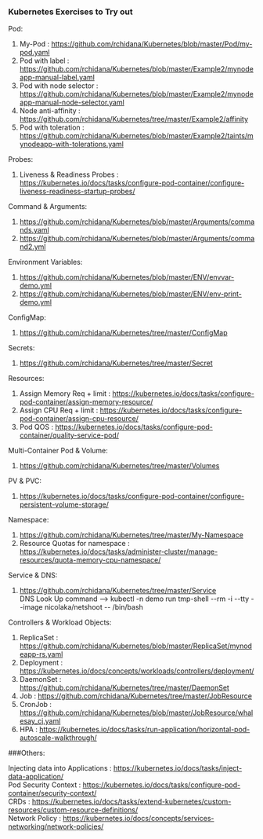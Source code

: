 ###  Kubernetes Exercises to Try out

Pod: <br>
1. My-Pod : https://github.com/rchidana/Kubernetes/blob/master/Pod/my-pod.yaml <br>
1. Pod with label : https://github.com/rchidana/Kubernetes/blob/master/Example2/mynodeapp-manual-label.yaml <br>
1. Pod with node selector : https://github.com/rchidana/Kubernetes/blob/master/Example2/mynodeapp-manual-node-selector.yaml <br>
1. Node anti-affinity : https://github.com/rchidana/Kubernetes/tree/master/Example2/affinity <br>
1. Pod with toleration : https://github.com/rchidana/Kubernetes/blob/master/Example2/taints/mynodeapp-with-tolerations.yaml <br>

Probes:<br>
1. Liveness & Readiness Probes : https://kubernetes.io/docs/tasks/configure-pod-container/configure-liveness-readiness-startup-probes/ <br>

Command & Arguments:<br>
1. https://github.com/rchidana/Kubernetes/blob/master/Arguments/commands.yaml <br>
1. https://github.com/rchidana/Kubernetes/blob/master/Arguments/command2.yml <br>

Environment Variables:<br>
1. https://github.com/rchidana/Kubernetes/blob/master/ENV/envvar-demo.yml <br>
1. https://github.com/rchidana/Kubernetes/blob/master/ENV/env-print-demo.yml <br>

ConfigMap: <br>
1. https://github.com/rchidana/Kubernetes/tree/master/ConfigMap <br>

Secrets: <br>
1. https://github.com/rchidana/Kubernetes/tree/master/Secret <br>

Resources:<br>
1. Assign Memory Req + limit : https://kubernetes.io/docs/tasks/configure-pod-container/assign-memory-resource/ <br>
1. Assign CPU Req + limit : https://kubernetes.io/docs/tasks/configure-pod-container/assign-cpu-resource/ <br>
1. Pod QOS :  https://kubernetes.io/docs/tasks/configure-pod-container/quality-service-pod/ <br>

Multi-Container Pod & Volume:<br>
1. https://github.com/rchidana/Kubernetes/tree/master/Volumes <br>

PV & PVC:<br>
1. https://kubernetes.io/docs/tasks/configure-pod-container/configure-persistent-volume-storage/ <br>

Namespace: <br>
1. https://github.com/rchidana/Kubernetes/tree/master/My-Namespace <br>
1. Resource Quotas for namespace : https://kubernetes.io/docs/tasks/administer-cluster/manage-resources/quota-memory-cpu-namespace/ <br>

Service & DNS:<br>
1. https://github.com/rchidana/Kubernetes/tree/master/Service <br>
DNS Look Up command --> kubectl -n demo run tmp-shell --rm -i --tty --image nicolaka/netshoot -- /bin/bash <br>

Controllers & Workload Objects: <br>
1. ReplicaSet : https://github.com/rchidana/Kubernetes/blob/master/ReplicaSet/mynodeapp-rs.yaml <br>
1. Deployment : https://kubernetes.io/docs/concepts/workloads/controllers/deployment/ <br>
1. DaemonSet : https://github.com/rchidana/Kubernetes/tree/master/DaemonSet <br>
1. Job : https://github.com/rchidana/Kubernetes/tree/master/JobResource <br>
1. CronJob : https://github.com/rchidana/Kubernetes/blob/master/JobResource/whalesay_cj.yaml <br>
1. HPA : https://kubernetes.io/docs/tasks/run-application/horizontal-pod-autoscale-walkthrough/ <br>


###Others:

Injecting data into Applications : https://kubernetes.io/docs/tasks/inject-data-application/ <br>
Pod Security Context : https://kubernetes.io/docs/tasks/configure-pod-container/security-context/ <br>
CRDs : https://kubernetes.io/docs/tasks/extend-kubernetes/custom-resources/custom-resource-definitions/ <br>
Network Policy : https://kubernetes.io/docs/concepts/services-networking/network-policies/ <br>
